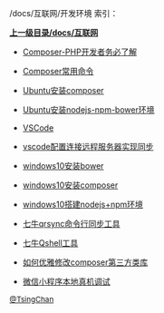 /docs/互联网/开发环境 索引：


**[上一级目录/docs/互联网](/docs/互联网/index.md)**

- [Composer-PHP开发者务必了解](/docs/互联网/开发环境/Composer-PHP开发者务必了解.md)

- [Composer常用命令](/docs/互联网/开发环境/Composer常用命令.md)

- [Ubuntu安装composer](/docs/互联网/开发环境/Ubuntu安装composer.md)

- [Ubuntu安装nodejs-npm-bower环境](/docs/互联网/开发环境/Ubuntu安装nodejs-npm-bower环境.md)

- [VSCode](/docs/互联网/开发环境/VSCode.md)

- [vscode配置连接远程服务器实现同步](/docs/互联网/开发环境/vscode配置连接远程服务器实现同步.md)

- [windows10安装bower](/docs/互联网/开发环境/windows10安装bower.md)

- [windows10安装composer](/docs/互联网/开发环境/windows10安装composer.md)

- [windows10搭建nodejs+npm环境](/docs/互联网/开发环境/windows10搭建nodejs+npm环境.md)

- [七牛qrsync命令行同步工具](/docs/互联网/开发环境/七牛qrsync命令行同步工具.md)

- [七牛Qshell工具](/docs/互联网/开发环境/七牛Qshell工具.md)

- [如何优雅修改composer第三方类库](/docs/互联网/开发环境/如何优雅修改composer第三方类库.md)

- [微信小程序本地真机调试](/docs/互联网/开发环境/微信小程序本地真机调试.md)


<font size=2 color='grey'> [@TsingChan](https://github.com/tsingchan) </font>